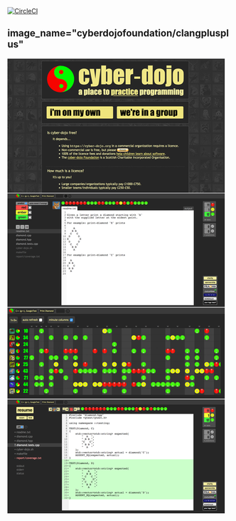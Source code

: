[![CircleCI](https://circleci.com/gh/cyber-dojo-languages/clangplusplus.svg?style=svg)](https://circleci.com/gh/cyber-dojo-languages/clangplusplus)

## image_name="cyberdojofoundation/clangplusplus"

![cyber-dojo.org home page](https://github.com/cyber-dojo/cyber-dojo/blob/master/shared/home_page_snapshot.png)